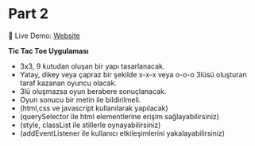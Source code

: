 # Part 2

🔴 Live Demo: [Website](https://orion-innovation-turkey-angular-bootcamp.vercel.app/)

<strong>Tic Tac Toe Uygulaması</strong>


* 3x3, 9 kutudan oluşan bir yapı tasarlanacak.
* Yatay, dikey veya çapraz bir şekilde x-x-x veya o-o-o 3lüsü oluşturan taraf kazanan oyuncu olacak.
* 3lü oluşmazsa oyun berabere sonuçlanacak.
* Oyun sonucu bir metin ile bildirilmeli.
* (html,css ve javascript kullanılarak yapılacak)
* (querySelector ile html elementlerine erişim sağlayabilirsiniz)
* (style, classList ile stillerle oynayabilirsiniz)
* (addEventListener ile kullanıcı etkileşimlerini yakalayabilirsiniz)